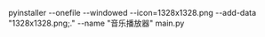 
pyinstaller --onefile --windowed --icon=1328x1328.png     --add-data "1328x1328.png;."    --name "音乐播放器"  main.py